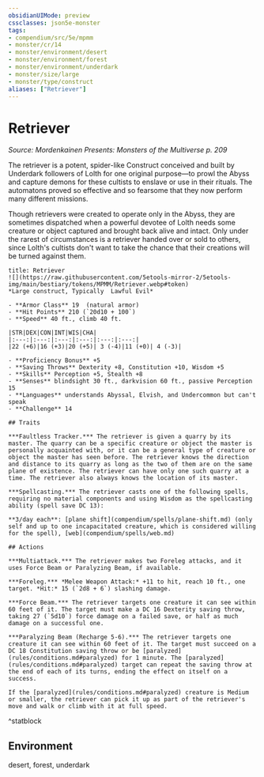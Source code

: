 ```yaml
---
obsidianUIMode: preview
cssclasses: json5e-monster
tags:
- compendium/src/5e/mpmm
- monster/cr/14
- monster/environment/desert
- monster/environment/forest
- monster/environment/underdark
- monster/size/large
- monster/type/construct
aliases: ["Retriever"]
---
```

# Retriever
*Source: Mordenkainen Presents: Monsters of the Multiverse p. 209*  

The retriever is a potent, spider-like Construct conceived and built by Underdark followers of Lolth for one original purpose—to prowl the Abyss and capture demons for these cultists to enslave or use in their rituals. The automatons proved so effective and so fearsome that they now perform many different missions.

Though retrievers were created to operate only in the Abyss, they are sometimes dispatched when a powerful devotee of Lolth needs some creature or object captured and brought back alive and intact. Only under the rarest of circumstances is a retriever handed over or sold to others, since Lolth's cultists don't want to take the chance that their creations will be turned against them.

```ad-statblock
title: Retriever
![](https://raw.githubusercontent.com/5etools-mirror-2/5etools-img/main/bestiary/tokens/MPMM/Retriever.webp#token)
*Large construct, Typically  Lawful Evil*

- **Armor Class** 19  (natural armor)
- **Hit Points** 210 (`20d10 + 100`)
- **Speed** 40 ft., climb 40 ft.

|STR|DEX|CON|INT|WIS|CHA|
|:---:|:---:|:---:|:---:|:---:|:---:|
|22 (+6)|16 (+3)|20 (+5)| 3 (-4)|11 (+0)| 4 (-3)|

- **Proficiency Bonus** +5
- **Saving Throws** Dexterity +8, Constitution +10, Wisdom +5
- **Skills** Perception +5, Stealth +8
- **Senses** blindsight 30 ft., darkvision 60 ft., passive Perception 15
- **Languages** understands Abyssal, Elvish, and Undercommon but can't speak
- **Challenge** 14

## Traits

***Faultless Tracker.*** The retriever is given a quarry by its master. The quarry can be a specific creature or object the master is personally acquainted with, or it can be a general type of creature or object the master has seen before. The retriever knows the direction and distance to its quarry as long as the two of them are on the same plane of existence. The retriever can have only one such quarry at a time. The retriever also always knows the location of its master.

***Spellcasting.*** The retriever casts one of the following spells, requiring no material components and using Wisdom as the spellcasting ability (spell save DC 13):

**3/day each**: [plane shift](compendium/spells/plane-shift.md) (only self and up to one incapacitated creature, which is considered willing for the spell), [web](compendium/spells/web.md)

## Actions

***Multiattack.*** The retriever makes two Foreleg attacks, and it uses Force Beam or Paralyzing Beam, if available.

***Foreleg.*** *Melee Weapon Attack:* +11 to hit, reach 10 ft., one target. *Hit:* 15 (`2d8 + 6`) slashing damage.

***Force Beam.*** The retriever targets one creature it can see within 60 feet of it. The target must make a DC 16 Dexterity saving throw, taking 27 (`5d10`) force damage on a failed save, or half as much damage on a successful one.

***Paralyzing Beam (Recharge 5-6).*** The retriever targets one creature it can see within 60 feet of it. The target must succeed on a DC 18 Constitution saving throw or be [paralyzed](rules/conditions.md#paralyzed) for 1 minute. The [paralyzed](rules/conditions.md#paralyzed) target can repeat the saving throw at the end of each of its turns, ending the effect on itself on a success.

If the [paralyzed](rules/conditions.md#paralyzed) creature is Medium or smaller, the retriever can pick it up as part of the retriever's move and walk or climb with it at full speed.
```
^statblock

## Environment

desert, forest, underdark